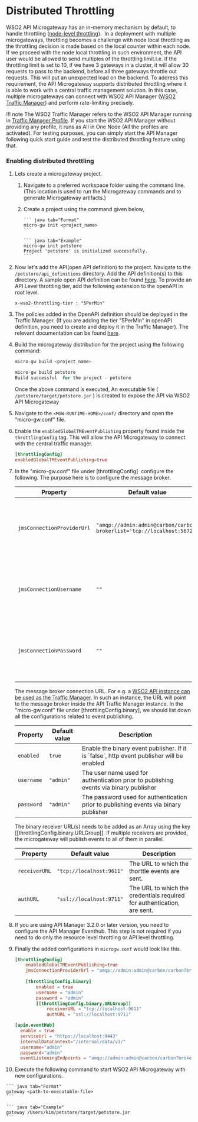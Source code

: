 # Distributed Throttling

WSO2 API Microgateway has an in-memory mechanism by default, to handle throttling
([node-level throttling](/how-tos/rate-limiting/adding-throttling-policies)).  
In a deployment with multiple microgateways, throttling becomes a challenge with node local throttling as the throttling 
decision is made based on the local counter within each node. If we proceed with the node local throttling in such 
environment, the API user would be allowed to send multiples of the throttling limit.I.e. if the throttling limit is set to 10, 
if we have 3 gateways in a cluster, it will allow 30 requests to pass to the backend, before all three gateways 
throttle out requests. This will put an unexpected load on the backend. To address this requirement, the API Microgateway 
supports distributed throttling where it is able to work with a central traffic management solution. In this case, 
multiple microgateways can connect with WSO2 API Manager 
([WSO2 Traffic Manager](https://apim.docs.wso2.com/en/latest/install-and-setup/setup/distributed-deployment/product-profiles/)) 
and perform rate-limiting precisely.

!!! note
    The WSO2 Traffic Manager refers to the WSO2 API Manager running in 
    [Traffic Manager Profile](https://apim.docs.wso2.com/en/latest/install-and-setup/setup/distributed-deployment/product-profiles/). 
    If you start the WSO2 API Manager without providing any profile, it runs as All in One Node (All the profiles 
    are activated). For testing purposes, you can simply start the API Manager following quick start guide and test 
    the distributed throttling feature using that.

<!---TODO:@VirajSalaka Add concept page and mention it here--->
<!---TODO:@VirajSalaka Update image (old) and add to concept page--->

### Enabling distributed throttling

1.  Lets create a microgateway project.

    1. Navigate to a preferred workspace folder using the command line. (This location is used to run the Microgateway commands and to generate Microgateway artifacts.)
    2. Create a project using the command given below,
  
           ``` java tab="Format"
           micro-gw init <project_name> 
           ```

           ``` java tab="Example"
           micro-gw init petstore  
           Project 'petstore' is initialized successfully.
           ```

2.  Now let's add the API(open API definition) to the project. Navigate to the `/petstore/api_definitions` directory. 
    Add the API definition(s) to this directory. A sample open API definition can be found 
    [here](https://github.com/wso2/product-microgateway/blob/master/samples/petstore_basic.yaml). To provide an API 
    Level throttling tier, add the following extension to the openAPI in root level.
    
    ```text tab="Sample"
    x-wso2-throttling-tier : "5PerMin"    
    ```
    
3.  The policies added in the OpenAPI definition should be deployed in the Traffic Manager. (If you are adding the
    tier "5PerMin" in openAPI definition, you need to create and deploy it in the Traffic Manager).
    The relevant documentation can be found [here](https://apim.docs.wso2.com/en/3.2.0/learn/rate-limiting/adding-new-throttling-policies/#adding-a-new-advanced-throttling-policy).

4.  Build the microgateway distribution for the project using the following command:

    ``` java tab="Format"
    micro-gw build <project_name>
    ```

    ``` java tab="Example"
    micro-gw build petstore
    Build successful  for the project - petstore
    ```

    Once the above command is executed, An executable file ( `/petstore/target/petstore.jar` ) is created to expose the API via WSO2 API Microgateway

5.  Navigate to the `<MGW-RUNTIME-HOME>/conf/` directory and open the “micro-gw.conf" file.

6.  Enable the `enabledGlobalTMEventPublishing` property found inside the `throttlingConfig` tag. This will allow the API Microgateway to connect with the central traffic manager.

    ``` toml
    [throttlingConfig]
    enabledGlobalTMEventPublishing=true
    ```

7.  In the "micro-gw.conf" file under \[throttlingConfig\]  configure the following. The purpose here is to configure 
    the message broker.

    <table>
        <thead>
            <tr class="header">
                <th>Property</th>
                <th>Default value</th>
                <th>Description</th>
            </tr>
        </thead>
        <tbody>
            <tr class="odd">
                <td><code>jmsConnectionProviderUrl</code></td>
                <td><code>"amqp://admin:admin@carbon/carbon?brokerlist='tcp://localhost:5672'"</code></td>
                <td>The message broker connection URL of WSO2 API/Traffic Manager</td>
            </tr>
            <tr class="even">
                <td><code>jmsConnectionUsername</code></td>
                <td><code>""</code></td>
                <td>The user name used to establish  the message broker connection</td>
            </tr>
            <tr class="odd">
                <td><code>jmsConnectionPassword</code></td>
                <td><code>""</code></td>
                <td>The password used to establish  the message broker connection</td>
            </tr>
        </tbody>
    </table>
    
    The message broker connection URL. For e.g. a [WSO2 API instance can be used as the Traffic Manager](https://apim.docs.wso2.com/en/latest/install-and-setup/setup/distributed-deployment/product-profiles/). 
    In such an instance, the URL will point to the message broker inside the API Traffic Manager instance.
    In the "micro-gw.conf" file under \[throttlingConfig.binary\], we should list down all the configurations related to
    event publishing.                   
        
    <table>
        <thead>
        <tr class="header">
            <th>Property</th>
            <th>Default value</th>
            <th>Description</th>
            </tr>
        </thead>
        <tbody>
            <tr class="odd">
                <td><code>enabled</code></td>
                <td><code>true</code></td>
                <td>Enable the binary event publisher. If it is `false`, http event publisher will be enabled</td>
            </tr>
            <tr class="even">
                <td><code>username</code></td>
                <td><code>"admin"</code></td>
                <td>The user name used for authentication prior to publishing events via binary publisher</td>
            </tr>
            <tr class="odd">
                <td><code>password</code></td>
                <td><code>"admin"</code></td>
                <td>The password used for authentication prior to publishing events via binary publisher</td>
            </tr>
        </tbody>
    </table>
    
    The binary receiver URL(s) needs to be added as an Array using the key \[\[throttlingConfig.binary.URLGroup\]\]. 
    If multiple receivers are provided, the microgateway will publish events to all of them in parallel.
     
    <table>
        <thead>
        <tr class="header">
            <th>Property</th>
            <th>Default value</th>
            <th>Description</th>
            </tr>
        </thead>
        <tbody>
            <tr class="odd">
                <td><code>receiverURL</code></td>
                <td><code>"tcp://localhost:9611"</code></td>
                <td>The URL to which the thorttle events are sent.</td>
            </tr>
            <tr class="even">
                <td><code>authURL</code></td>
                <td><code>"ssl://localhost:9711"</code></td>
                <td>The URL to which the credentials required for authentication, are sent.</td>
            </tr>
        </tbody>
    </table>

8.  If you are using API Manager 3.2.0 or later version, you need to configure the API Manager Eventhub. This step is 
    not required if you need to do only the resource level throttling or API level throttling.
    <!---TODO:@VirajSalaka Add the Event hub configuration guide URL--->
    
9.  Finally the added configurations in `microgw.conf` would look like this. 
    
    ``` toml tab="Sample Configuration"
    [throttlingConfig]
        enabledGlobalTMEventPublishing=true
        jmsConnectionProviderUrl = "amqp://admin:admin@carbon/carbon?brokerlist='tcp://localhost:5672'"
        
        [throttlingConfig.binary]
            enabled = true
            username = "admin"
            password = "admin"
            [[throttlingConfig.binary.URLGroup]]
                receiverURL = "tcp://localhost:9611"
                authURL = "ssl://localhost:9711"
    
    [apim.eventHub]
      enable = true
      serviceUrl = "https://localhost:9443"
      internalDataContext="/internal/data/v1/"
      username="admin"
      password="admin"
      eventListeningEndpoints = "amqp://admin:admin@carbon/carbon?brokerlist='tcp://localhost:5672'"
    ```  
                                                                                                                                     
10.  Execute the following command to start WSO2 API Microgateway with new configurations.

    ``` java tab="Format"
    gateway <path-to-executable-file>
    ```

    ``` java tab="Example"
    gateway /Users/kim/petstore/target/petstore.jar
    ```
